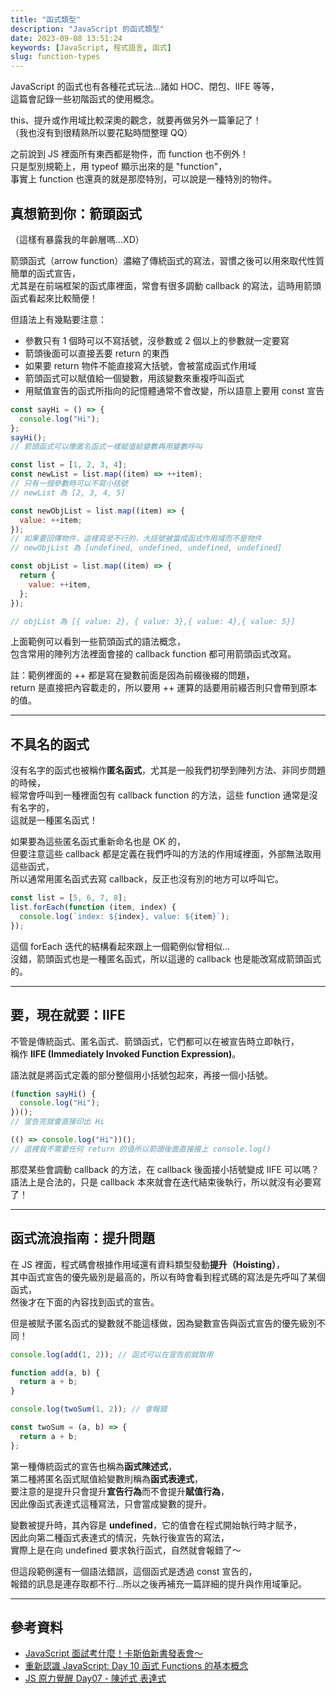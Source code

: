 ```yaml
---
title: "函式類型"
description: "JavaScript 的函式類型"
date: 2023-09-08 13:51:24
keywords: [JavaScript, 程式語言, 函式]
slug: function-types
---
```


JavaScript 的函式也有各種花式玩法...諸如 HOC、閉包、IIFE 等等，  
這篇會記錄一些初階函式的使用概念。

this、提升或作用域比較深奧的觀念，就要再做另外一篇筆記了！  
（我也沒有到很精熟所以要花點時間整理 QQ）

之前說到 JS 裡面所有東西都是物件，而 function 也不例外！  
只是型別規範上，用 typeof 顯示出來的是 "function"，  
事實上 function 也還真的就是那麼特別，可以說是一種特別的物件。

## 真想箭到你：箭頭函式

（這樣有暴露我的年齡層嗎...XD）

箭頭函式（arrow function）濃縮了傳統函式的寫法，習慣之後可以用來取代性質簡單的函式宣告，  
尤其是在前端框架的函式庫裡面，常會有很多調動 callback 的寫法，這時用箭頭函式看起來比較簡便！

但語法上有幾點要注意：

- 參數只有 1 個時可以不寫括號，沒參數或 2 個以上的參數就一定要寫
- 箭頭後面可以直接丟要 return 的東西
- 如果要 return 物件不能直接寫大括號，會被當成函式作用域
- 箭頭函式可以賦值給一個變數，用該變數來重複呼叫函式
- 用賦值宣告的函式所指向的記憶體通常不會改變，所以語意上要用 const 宣告

```js
const sayHi = () => {
  console.log("Hi");
};
sayHi();
// 箭頭函式可以像匿名函式一樣賦值給變數再用變數呼叫

const list = [1, 2, 3, 4];
const newList = list.map((item) => ++item);
// 只有一個參數時可以不寫小括號
// newList 為 [2, 3, 4, 5]

const newObjList = list.map((item) => {
  value: ++item;
});
// 如果要回傳物件，這樣寫是不行的，大括號被當成函式作用域而不是物件
// newObjList 為 [undefined, undefined, undefined, undefined]

const objList = list.map((item) => {
  return {
    value: ++item,
  };
});

// objList 為 [{ value: 2}, { value: 3},{ value: 4},{ value: 5}]
```

上面範例可以看到一些箭頭函式的語法概念，  
包含常用的陣列方法裡面會接的 callback function 都可用箭頭函式改寫。

註：範例裡面的 ++ 都是寫在變數前面是因為前綴後綴的問題，  
return 是直接把內容載走的，所以要用 ++ 運算的話要用前綴否則只會帶到原本的值。

---

## 不具名的函式

沒有名字的函式也被稱作**匿名函式**，尤其是一般我們初學到陣列方法、非同步問題的時候，  
經常會呼叫到一種裡面包有 callback function 的方法，這些 function 通常是沒有名字的，  
這就是一種匿名函式！

如果要為這些匿名函式重新命名也是 OK 的，  
但要注意這些 callback 都是定義在我們呼叫的方法的作用域裡面，外部無法取用這些函式，  
所以通常用匿名函式去寫 callback，反正也沒有別的地方可以呼叫它。

```js
const list = [5, 6, 7, 8];
list.forEach(function (item, index) {
  console.log(`index: ${index}, value: ${item}`);
});
```

這個 forEach 迭代的結構看起來跟上一個範例似曾相似...  
沒錯，箭頭函式也是一種匿名函式，所以這邊的 callback 也是能改寫成箭頭函式的。

---

## 要，現在就要：IIFE

不管是傳統函式、匿名函式、箭頭函式，它們都可以在被宣告時立即執行，  
稱作 **IIFE (Immediately Invoked Function Expression)**。

語法就是將函式定義的部分整個用小括號包起來，再接一個小括號。

```js
(function sayHi() {
  console.log("Hi");
})();
// 宣告完就會直接印出 Hi

(() => console.log("Hi"))();
// 這裡我不需要任何 return 的值所以箭頭後面直接接上 console.log()
```

那麼某些會調動 callback 的方法，在 callback 後面接小括號變成 IIFE 可以嗎？  
語法上是合法的，只是 callback 本來就會在迭代結束後執行，所以就沒有必要寫了！

---

## 函式流浪指南：提升問題

在 JS 裡面，程式碼會根據作用域還有資料類型發動**提升（Hoisting）**，  
其中函式宣告的優先級別是最高的，所以有時會看到程式碼的寫法是先呼叫了某個函式，  
然後才在下面的內容找到函式的宣告。

但是被賦予匿名函式的變數就不能這樣做，因為變數宣告與函式宣告的優先級別不同！

```js
console.log(add(1, 2)); // 函式可以在宣告前就取用

function add(a, b) {
  return a + b;
}

console.log(twoSum(1, 2)); // 會報錯

const twoSum = (a, b) => {
  return a + b;
};
```

第一種傳統函式的宣告也稱為**函式陳述式**，  
第二種將匿名函式賦值給變數則稱為**函式表達式**，  
要注意的是提升只會提升**宣告行為**而不會提升**賦值行為**，  
因此像函式表達式這種寫法，只會當成變數的提升。

變數被提升時，其內容是 **undefined**，它的值會在程式開始執行時才賦予，  
因此向第二種函式表達式的情況，先執行後宣告的寫法，  
實際上是在向 undefined 要求執行函式，自然就會報錯了～

但這段範例還有一個語法錯誤，這個函式是透過 const 宣告的，  
報錯的訊息是連存取都不行...所以之後再補充一篇詳細的提升與作用域筆記。

---

## 參考資料

- [JavaScript 面試考什麼！卡斯伯新書發表會～](https://www.youtube.com/live/XIJQNzUyeX8?app=desktop&feature=share)
- [重新認識 JavaScript: Day 10 函式 Functions 的基本概念](https://ithelp.ithome.com.tw/articles/10191549)
- [JS 原力覺醒 Day07 - 陳述式 表達式](https://ithelp.ithome.com.tw/articles/10218937)

